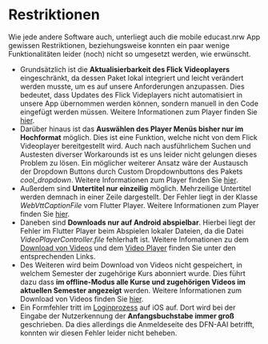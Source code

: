# Restriktionen 

Wie jede andere Software auch, unterliegt auch die mobile educast.nrw App gewissen Restriktionen, beziehungsweise konnten ein paar wenige Funktionalitäten leider (noch) nicht so umgesetzt werden, wie erwünscht. 


* Grundsätzlich ist die **Aktualisierbarkeit des Flick Videoplayers** eingeschränkt, da dessen Paket lokal integriert und leicht verändert werden musste, um es auf unsere Anforderungen anzupassen. Dies bedeutet, dass Updates des Flick Videplayers nicht automatisiert in unsere App übernommen werden können, sondern manuell in den Code eingefügt werden müssen. Weitere Informationen zum Player finden Sie [hier](implementation/player.md).
* Darüber hinaus ist das **Auswählen des Player Menüs bisher nur im Hochformat** möglich. Dies ist eine Funktion, welche nicht von dem Flick Videoplayer bereitgestellt wird. Auch nach ausführlichem Suchen und Austesten diverser Workarounds ist es uns leider nicht gelungen dieses Problem zu lösen. Ein möglicher weiterer Ansatz wäre der Austausch der Dropdown Buttons durch Custom Dropdownbuttons des Pakets *cool_dropdown*. Weitere Informationen zum Player finden Sie [hier](implementation/player.md). 
* Außerdem sind **Untertitel nur einzeilig** möglich. Mehrzeilige Untertitel werden demnach in einer Zeile dargestellt. Der Fehler liegt in der Klasse *WebVttCaptionFile* vom Flutter Player. Weitere Informationen zum Player finden Sie [hier](implementation/player.md).
* Daneben sind **Downloads nur auf Android abspielbar**. Hierbei liegt der Fehler im Flutter Player beim Abspielen lokaler Dateien, da die Datei *VideoPlayerController.file* fehlerhaft ist. Weitere Infomationen zu dem [Download von Videos](implementation/download.md) und dem [Video Player](implementation/player.md) finden Sie unter den entsprechenden Links.
* Des Weiteren wird beim Download von Videos nicht gespeichert, in welchem Semester der zugehörige Kurs abonniert wurde. Dies führt dazu dass **im offline-Modus alle Kurse und zugehörigen Videos im aktuellen Semester angezeigt** werden. Weitere Informationen zum Download von Videos finden Sie [hier](implementation/download.md).
* Ein Formfehler tritt im [Loginprozess](login.md) auf iOS auf. Dort wird bei der Eingabe der Nutzerkennung der **Anfangsbuchstabe immer groß** geschrieben. Da dies allerdings die Anmeldeseite des DFN-AAI betrifft, konnten wir diesen Fehler leider nicht beheben. 

